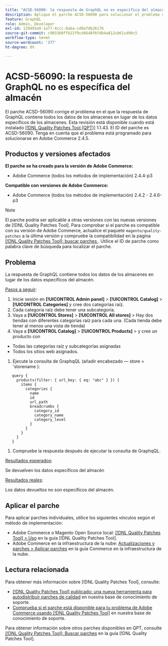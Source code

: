 ```yaml
---
title: "ACSD-56090: la respuesta de GraphQL no es específica del almacén"
description: Aplique el parche ACSD-56090 para solucionar el problema de Adobe Commerce, donde la respuesta de GraphQL contiene todos los almacenes de datos en lugar de los específicos del almacén de datos.
feature: GraphQL
role: Admin, Developer
exl-id: 129491e0-1a77-4ccc-8aba-cd0afdb26176
source-git-commit: c903360ffb22f9cd4648f6fdb4a812cb61cd90c5
workflow-type: tm+mt
source-wordcount: '377'
ht-degree: 0%

---
```


# ACSD-56090: la respuesta de GraphQL no es específica del almacén

El parche ACSD-56090 corrige el problema en el que la respuesta de GraphQL contiene todos los datos de los almacenes en lugar de los datos específicos de los almacenes. Esta revisión está disponible cuando está instalado [[!DNL Quality Patches Tool (QPT)]](/help/announcements/adobe-commerce-announcements/magento-quality-patches-released-new-tool-to-self-serve-quality-patches.md) 1.1.43. El ID del parche es ACSD-56090. Tenga en cuenta que el problema está programado para solucionarse en Adobe Commerce 2.4.5.

## Productos y versiones afectados

**El parche se ha creado para la versión de Adobe Commerce:**

* Adobe Commerce (todos los métodos de implementación) 2.4.4-p3

**Compatible con versiones de Adobe Commerce:**

* Adobe Commerce (todos los métodos de implementación) 2.4.2 - 2.4.6-p3

>[!NOTE]
>
>El parche podría ser aplicable a otras versiones con las nuevas versiones de [!DNL Quality Patches Tool]. Para comprobar si el parche es compatible con su versión de Adobe Commerce, actualice el paquete `magento/quality-patches` a la última versión y compruebe la compatibilidad en la página [[!DNL Quality Patches Tool]: buscar parches ](https://experienceleague.adobe.com/tools/commerce-quality-patches/index.html?lang=es). Utilice el ID de parche como palabra clave de búsqueda para localizar el parche.

## Problema

La respuesta de GraphQL contiene todos los datos de los almacenes en lugar de los datos específicos del almacén.

<u>Pasos a seguir</u>:

1. Inicie sesión en **[!UICONTROL Admin panel]** > **[!UICONTROL Catalog]** > **[!UICONTROL Categories]** y cree dos categorías raíz.
1. Cada categoría raíz debe tener una subcategoría.
1. Vaya a **[!UICONTROL Stores]** > **[!UICONTROL All stores]** > Hay dos tiendas con diferentes categorías raíz para cada una. (Cada tienda debe tener al menos una vista de tienda)
1. Vaya a **[!UICONTROL Catalog]** > **[!UICONTROL Products]** > y cree un producto con

* Todas las categorías raíz y subcategorías asignadas
* Todos los sitios web asignados.

1. Ejecute la consulta de GraphqQL (añadir encabezado — store = &#39;storename ):

```
   query {
     products(filter: { url_key: { eq: "abc" } }) {
       items {
         categories {
           name
           id
           url_path
           breadcrumbs {
             category_id
             category_name
             category_level
           }
         }
       }
     }
   }
```

1. Compruebe la respuesta después de ejecutar la consulta de GraphqQL.

<u>Resultados esperados</u>:

Se devuelven los datos específicos del almacén

<u>Resultados reales</u>:

Los datos devueltos no son específicos del almacén.

## Aplicar el parche

Para aplicar parches individuales, utilice los siguientes vínculos según el método de implementación:

* Adobe Commerce o Magento Open Source local: [[!DNL Quality Patches Tool] > Uso](https://experienceleague.adobe.com/docs/commerce-operations/tools/quality-patches-tool/usage.html?lang=es) en la guía [!DNL Quality Patches Tool].
* Adobe Commerce en la infraestructura de la nube: [Actualizaciones y parches > Aplicar parches](https://experienceleague.adobe.com/docs/commerce-cloud-service/user-guide/develop/upgrade/apply-patches.html?lang=es) en la guía Commerce en la infraestructura de la nube.

## Lectura relacionada

Para obtener más información sobre [!DNL Quality Patches Tool], consulte:

* [[!DNL Quality Patches Tool] publicado: una nueva herramienta para autodistribuir parches de calidad](/help/announcements/adobe-commerce-announcements/magento-quality-patches-released-new-tool-to-self-serve-quality-patches.md) en nuestra base de conocimiento de soporte.
* [Comprueba si el parche está disponible para tu problema de Adobe Commerce usando [!DNL Quality Patches Tool]](/help/support-tools/patches-available-in-qpt-tool/check-patch-for-magento-issue-with-magento-quality-patches.md) en nuestra base de conocimiento de soporte.

Para obtener información sobre otros parches disponibles en QPT, consulte [[!DNL Quality Patches Tool]: Buscar parches](https://experienceleague.adobe.com/tools/commerce-quality-patches/index.html?lang=es) en la guía [!DNL Quality Patches Tool].
